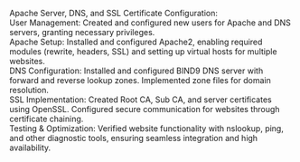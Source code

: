 Apache Server, DNS, and SSL Certificate Configuration:</br>
User Management: Created and configured new users for Apache and DNS servers, granting necessary privileges.</br>
Apache Setup: Installed and configured Apache2, enabling required modules (rewrite, headers, SSL) and setting up virtual hosts for multiple websites.</br>
DNS Configuration: Installed and configured BIND9 DNS server with forward and reverse lookup zones. Implemented zone files for domain resolution.</br>
SSL Implementation: Created Root CA, Sub CA, and server certificates using OpenSSL. Configured secure communication for websites through certificate chaining.</br>
Testing & Optimization: Verified website functionality with nslookup, ping, and other diagnostic tools, ensuring seamless integration and high availability.</br>
